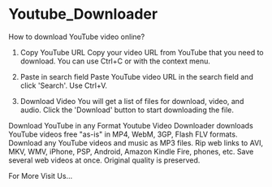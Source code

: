 # Youtube_Downloader
How to download YouTube video online?

1) Copy YouTube URL
Copy your video URL from YouTube that you need to download. You can use Ctrl+C or with the context menu.

2) Paste in search field
Paste YouTube video URL in the search field and click 'Search'. Use Ctrl+V.

3) Download Video
You will get a list of files for download, video, and audio. Click the 'Download' button to start downloading the file.

Download YouTube in any Format
Youtube Video Downloader downloads YouTube videos free "as-is" in MP4, WebM, 3GP, Flash FLV formats. Download any YouTube videos and music as MP3 files. Rip web links to AVI, MKV, WMV, iPhone, PSP, Android, Amazon Kindle Fire, phones, etc. Save several web videos at once. Original quality is preserved.

For More Visit Us...
